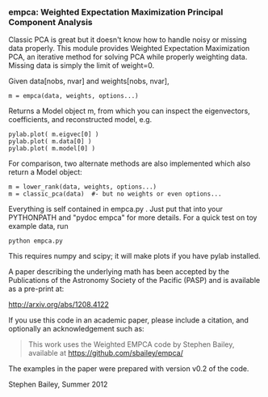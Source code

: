 ### empca: Weighted Expectation Maximization Principal Component Analysis ###

Classic PCA is great but it doesn't know how to handle noisy or missing
data properly.  This module provides Weighted Expectation Maximization PCA,
an iterative method for solving PCA while properly weighting data.
Missing data is simply the limit of weight=0.

Given data[nobs, nvar] and weights[nobs, nvar],

    m = empca(data, weights, options...)

Returns a Model object m, from which you can inspect the eigenvectors,
coefficients, and reconstructed model, e.g.

    pylab.plot( m.eigvec[0] )
    pylab.plot( m.data[0] )
    pylab.plot( m.model[0] )
    
For comparison, two alternate methods are also implemented which also
return a Model object:

    m = lower_rank(data, weights, options...)
    m = classic_pca(data)  #- but no weights or even options...

Everything is self contained in empca.py .  Just put that into your
PYTHONPATH and "pydoc empca" for more details.  For a quick test
on toy example data, run

    python empca.py

This requires numpy and scipy; it will make plots if you have pylab installed.

A paper describing the underlying math has been accepted by the
Publications of the Astronomy Society of the Pacific (PASP) and is
available as a pre-print at:

http://arxiv.org/abs/1208.4122

If you use this code in an academic paper, please include a citation,
and optionally an acknowledgement such as:

> This work uses the Weighted EMPCA code by Stephen Bailey,
> available at https://github.com/sbailey/empca/

The examples in the paper were prepared with version v0.2 of the code.

Stephen Bailey, Summer 2012

